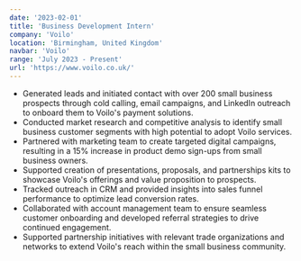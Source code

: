 ```yaml
---
date: '2023-02-01'
title: 'Business Development Intern'
company: 'Voilo'
location: 'Birmingham, United Kingdom'
navbar: 'Voilo'
range: 'July 2023 - Present'
url: 'https://www.voilo.co.uk/'
---
```


- Generated leads and initiated contact with over 200 small business prospects through cold calling, email campaigns, and LinkedIn outreach to onboard them to Voilo's payment solutions.
- Conducted market research and competitive analysis to identify small business customer segments with high potential to adopt Voilo services.
- Partnered with marketing team to create targeted digital campaigns, resulting in a 15% increase in product demo sign-ups from small business owners.
- Supported creation of presentations, proposals, and partnerships kits to showcase Voilo's offerings and value proposition to prospects.
- Tracked outreach in CRM and provided insights into sales funnel performance to optimize lead conversion rates.
- Collaborated with account management team to ensure seamless customer onboarding and developed referral strategies to drive continued engagement.
- Supported partnership initiatives with relevant trade organizations and networks to extend Voilo's reach within the small business community.
 